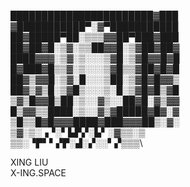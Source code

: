 ███████████████████████▓███\
▓███████████▀░▓▀███████████\
██▓█████▀██░▒▒▒▓▓██▀███▓███\
██▓██▓█░▒▓░▒▒██▓▓█░▒▓██▓██▓\
████▓▓▓░▒▓░▒░░░▒▓█░▒▓█▓▓█▓█\
█▓███▓█▒▒▓░▒░░░▒▓█▒▒▓██▓█▓█\
██▓▒▓▓█░▒▓░█░░░▒██░▒▓█▓█▓▓▒\
██▓▒▓▒█░▒▓█▒░░░▒░█░▒▓█▓█▒▓█\
▒▓▒█▓▓█▒██░▒░░▓▒░░██▓█░▓▒▓▓\
█▒▓▓▒▒████░▒░░▓▒▓█████▓█▓░▓\
▒█▒▒█▓█▓▓▓████▓███▓▓▓██▒░▓░\
▒▓░▒░▗▝░▘▙▛▞░▙▘░▓▒▒░▒\
▒▒░▝▛▘▘▞▛░▟░▞░░▘▞▒▒▒\

XING LIU  
X-ING.SPACE
